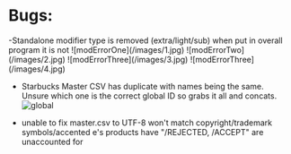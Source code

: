 <h1>Bugs: </h1>
-Standalone modifier type is removed (extra/light/sub)
when put in overall program it is not
![modErrorOne](/images/1.jpg)
![modErrorTwo](/images/2.jpg)
![modErrorThree](/images/3.jpg)
![modErrorThree](/images/4.jpg)

- Starbucks Master CSV has duplicate with names being the same. Unsure which one is the correct global ID so grabs it all and concats.
![global](/images/global.jpg)

- unable to fix master.csv to UTF-8
won't match copyright/trademark symbols/accented e's
products have "/REJECTED, /ACCEPT" are unaccounted for